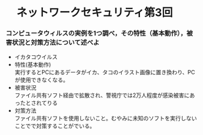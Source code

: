 # 　ネットワークセキュリティ第3回

### コンピュータウィルスの実例を1つ調べ，その特性（基本動作），被害状況と対策方法について述べよ

- イカタコウイルス
 - 特性(基本動作)   
 実行するとPCにあるデータがイカ、タコのイラスト画像に置き換わり、PCが使用できなくなる。
 - 被害状況   
 ファイル共有ソフト経由で拡散され、警視庁では2万人程度が感染被害にあったとされてりる
 - 対策方法   
 ファイル共有ソフトを使用しないこと。むやみに未知のソフトを実行しないことでで対策することがでいる。
